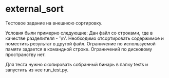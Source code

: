 # external_sort
Тестовое задание на внешнюю сортировку.

Условия были примерно следующие:
Дан файл со строками, где в качестве разделителя - '\n'.
Необходимо отсортировать содержимое и поместить результат в другой файл.
Ограничение по используемой памяти задается в командной строке.
Ограничений по дисковому пространству нет.

Для теста нужно скопировать собранный бинарь в папку tests и запустить из нее run_test.py.
